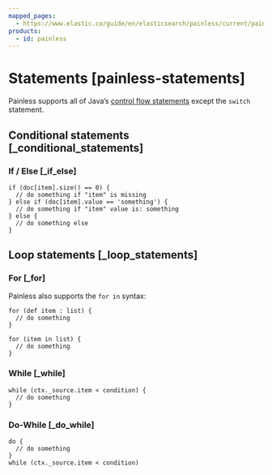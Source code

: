 ```yaml
---
mapped_pages:
  - https://www.elastic.co/guide/en/elasticsearch/painless/current/painless-statements.html
products:
  - id: painless
---
```


# Statements [painless-statements]

Painless supports all of Java’s [ control flow statements](https://docs.oracle.com/javase/tutorial/java/nutsandbolts/flow.md) except the `switch` statement.

## Conditional statements [_conditional_statements]

### If / Else [_if_else]

```painless
if (doc[item].size() == 0) {
  // do something if "item" is missing
} else if (doc[item].value == 'something') {
  // do something if "item" value is: something
} else {
  // do something else
}
```



## Loop statements [_loop_statements]

### For [_for]

Painless also supports the `for in` syntax:

```painless
for (def item : list) {
  // do something
}
```

```painless
for (item in list) {
  // do something
}
```


### While [_while]

```painless
while (ctx._source.item < condition) {
  // do something
}
```


### Do-While [_do_while]

```painless
do {
  // do something
}
while (ctx._source.item < condition)
```



